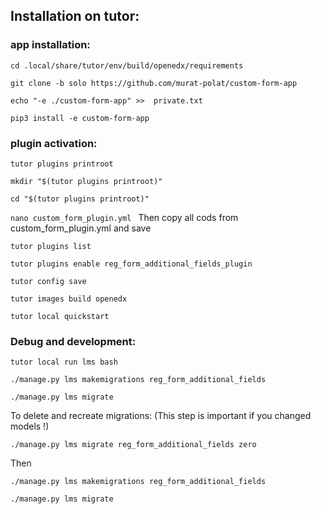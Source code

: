 ## Installation on tutor:

### app installation:

`cd .local/share/tutor/env/build/openedx/requirements   `

`git clone -b solo https://github.com/murat-polat/custom-form-app `

`echo "-e ./custom-form-app" >>  private.txt `

`pip3 install -e custom-form-app `


### plugin activation:

`tutor plugins printroot  `

`mkdir "$(tutor plugins printroot)" `

`cd "$(tutor plugins printroot)" `

`nano custom_form_plugin.yml ` Then copy all cods from custom_form_plugin.yml and save

`tutor plugins list `

`tutor plugins enable reg_form_additional_fields_plugin `

`tutor config save `

`tutor images build openedx  `

`tutor local quickstart `

### Debug and development:

`tutor local run lms bash `

`./manage.py lms makemigrations reg_form_additional_fields`

`./manage.py lms migrate `

To delete and recreate migrations:
(This step is important if you changed models !)

`./manage.py lms migrate reg_form_additional_fields zero `

Then

`./manage.py lms makemigrations reg_form_additional_fields `

`./manage.py lms migrate`
